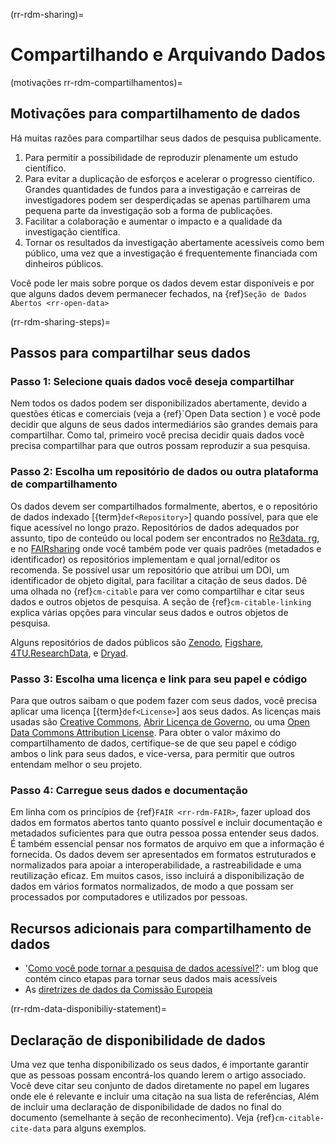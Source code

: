 (rr-rdm-sharing)=
# Compartilhando e Arquivando Dados

(motivações rr-rdm-compartilhamentos)=
## Motivações para compartilhamento de dados
Há muitas razões para compartilhar seus dados de pesquisa publicamente.

1. Para permitir a possibilidade de reproduzir plenamente um estudo científico.
2. Para evitar a duplicação de esforços e acelerar o progresso científico. Grandes quantidades de fundos para a investigação e carreiras de investigadores podem ser desperdiçadas se apenas partilharem uma pequena parte da investigação sob a forma de publicações.
3. Facilitar a colaboração e aumentar o impacto e a qualidade da investigação científica.
4. Tornar os resultados da investigação abertamente acessíveis como bem público, uma vez que a investigação é frequentemente financiada com dinheiros públicos.

Você pode ler mais sobre porque os dados devem estar disponíveis e por que alguns dados devem permanecer fechados, na {ref}`Seção de Dados Abertos <rr-open-data>`

(rr-rdm-sharing-steps)=
## Passos para compartilhar seus dados

### Passo 1: Selecione quais dados você deseja compartilhar

Nem todos os dados podem ser disponibilizados abertamente, devido a questões éticas e comerciais (veja a {ref}`Open Data section <rr-open-data>) e você pode decidir que alguns de seus dados intermediários são grandes demais para compartilhar. Como tal, primeiro você precisa decidir quais dados você precisa compartilhar para que outros possam reproduzir a sua pesquisa.

### Passo 2: Escolha um repositório de dados ou outra plataforma de compartilhamento

Os dados devem ser compartilhados formalmente, abertos, e o repositório de dados indexado [{term}`def<Repository>`] quando possível, para que ele fique acessível no longo prazo. Repositórios de dados adequados por assunto, tipo de conteúdo ou local podem ser encontrados no [Re3data. rg](https://www.re3data.org/), e no [FAIRsharing](https://fairsharing.org/databases) onde você também pode ver quais padrões (metadados e identificador) os repositórios implementam e qual jornal/editor os recomenda. Se possível usar um repositório que atribui um DOI, um identificador de objeto digital, para facilitar a citação de seus dados. Dê uma olhada no {ref}`cm-citable` para ver como compartilhar e citar seus dados e outros objetos de pesquisa. A seção de {ref}`cm-citable-linking` explica várias opções para vincular seus dados e outros objetos de pesquisa.

Alguns repositórios de dados públicos são [Zenodo](https://zenodo.org/), [Figshare](https://figshare.com/), [4TU.ResearchData](https://data.4tu.nl/info/en), e [Dryad](https://datadryad.org/).

### Passo 3: Escolha uma licença e link para seu papel e código

Para que outros saibam o que podem fazer com seus dados, você precisa aplicar uma licença [{term}`def<License>`] aos seus dados. As licenças mais usadas são [Creative Commons](https://creativecommons.org/choose/), [Abrir Licença de Governo](http://www.nationalarchives.gov.uk/doc/open-government-licence/version/3/), ou uma [Open Data Commons Attribution License](https://opendatacommons.org/licenses/by/index.html). Para obter o valor máximo do compartilhamento de dados, certifique-se de que seu papel e código ambos o link para seus dados, e vice-versa, para permitir que outros entendam melhor o seu projeto.

### Passo 4: Carregue seus dados e documentação

Em linha com os princípios de {ref}`FAIR <rr-rdm-FAIR>`, fazer upload dos dados em formatos abertos tanto quanto possível e incluir documentação e metadados suficientes para que outra pessoa possa entender seus dados. É também essencial pensar nos formatos de arquivo em que a informação é fornecida. Os dados devem ser apresentados em formatos estruturados e normalizados para apoiar a interoperabilidade, a rastreabilidade e uma reutilização eficaz. Em muitos casos, isso incluirá a disponibilização de dados em vários formatos normalizados, de modo a que possam ser processados por computadores e utilizados por pessoas.

## Recursos adicionais para compartilhamento de dados
* '[Como você pode tornar a pesquisa de dados acessível?](https://www.software.ac.uk/how-can-you-make-research-data-accessible)': um blog que contém cinco etapas para tornar seus dados mais acessíveis
* As [diretrizes de dados da Comissão Europeia](https://open-research-europe.ec.europa.eu/for-authors/data-guidelines)

(rr-rdm-data-disponibiliy-statement)=
## Declaração de disponibilidade de dados
Uma vez que tenha disponibilizado os seus dados, é importante garantir que as pessoas possam encontrá-los quando lerem o artigo associado. Você deve citar seu conjunto de dados diretamente no papel em lugares onde ele é relevante e incluir uma citação na sua lista de referências, Além de incluir uma declaração de disponibilidade de dados no final do documento (semelhante à seção de reconhecimento). Veja {ref}`cm-citable-cite-data` para alguns exemplos.
